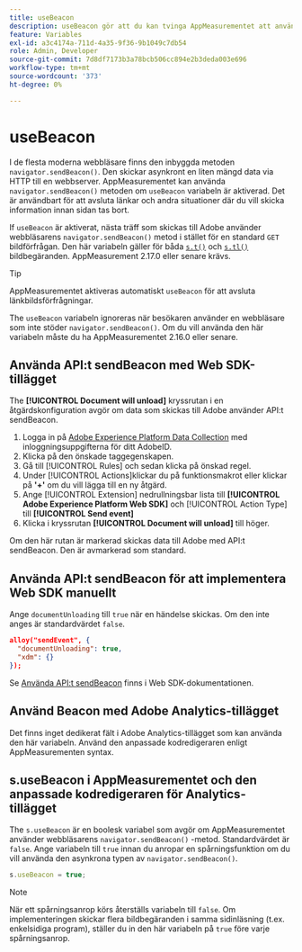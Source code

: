 ```yaml
---
title: useBeacon
description: useBeacon gör att du kan tvinga AppMeasurementet att använda webbläsarens sendBeacon-API
feature: Variables
exl-id: a3c4174a-711d-4a35-9f36-9b1049c7db54
role: Admin, Developer
source-git-commit: 7d8df7173b3a78bcb506cc894e2b3deda003e696
workflow-type: tm+mt
source-wordcount: '373'
ht-degree: 0%

---
```


# useBeacon

I de flesta moderna webbläsare finns den inbyggda metoden `navigator.sendBeacon()`. Den skickar asynkront en liten mängd data via HTTP till en webbserver. AppMeasurementet kan använda `navigator.sendBeacon()` metoden om `useBeacon` variabeln är aktiverad. Det är användbart för att avsluta länkar och andra situationer där du vill skicka information innan sidan tas bort.

If `useBeacon` är aktiverat, nästa träff som skickas till Adobe använder webbläsarens `navigator.sendBeacon()` metod i stället för en standard `GET` bildförfrågan. Den här variabeln gäller för båda [`s.t()`](../functions/t-method.md) och [`s.tl()`](../functions/tl-method.md) bildbegäranden. AppMeasurement 2.17.0 eller senare krävs.

>[!TIP]
>
>AppMeasurementet aktiveras automatiskt `useBeacon` för att avsluta länkbildsförfrågningar.

The `useBeacon` variabeln ignoreras när besökaren använder en webbläsare som inte stöder `navigator.sendBeacon()`. Om du vill använda den här variabeln måste du ha AppMeasurementet 2.16.0 eller senare.

## Använda API:t sendBeacon med Web SDK-tillägget

The **[!UICONTROL Document will unload]** kryssrutan i en åtgärdskonfiguration avgör om data som skickas till Adobe använder API:t sendBeacon.

1. Logga in på [Adobe Experience Platform Data Collection](https://experience.adobe.com/data-collection) med inloggningsuppgifterna för ditt AdobeID.
1. Klicka på den önskade taggegenskapen.
1. Gå till [!UICONTROL Rules] och sedan klicka på önskad regel.
1. Under [!UICONTROL Actions]klickar du på funktionsmakrot eller klickar på **&#39;+&#39;** om du vill lägga till en ny åtgärd.
1. Ange [!UICONTROL Extension] nedrullningsbar lista till **[!UICONTROL Adobe Experience Platform Web SDK]** och [!UICONTROL Action Type] till **[!UICONTROL Send event]**
1. Klicka i kryssrutan **[!UICONTROL Document will unload]** till höger.

Om den här rutan är markerad skickas data till Adobe med API:t sendBeacon. Den är avmarkerad som standard.

## Använda API:t sendBeacon för att implementera Web SDK manuellt

Ange `documentUnloading` till `true` när en händelse skickas. Om den inte anges är standardvärdet `false`.

```json
alloy("sendEvent", {
  "documentUnloading": true,
  "xdm": {}
});
```

Se [Använda API:t sendBeacon](https://experienceleague.adobe.com/docs/experience-platform/edge/fundamentals/tracking-events.html#using-the-sendbeacon-api) finns i Web SDK-dokumentationen.

## Använd Beacon med Adobe Analytics-tillägget

Det finns inget dedikerat fält i Adobe Analytics-tillägget som kan använda den här variabeln. Använd den anpassade kodredigeraren enligt AppMeasurementen syntax.

## s.useBeacon i AppMeasurementet och den anpassade kodredigeraren för Analytics-tillägget

The `s.useBeacon` är en boolesk variabel som avgör om AppMeasurementet använder webbläsarens `navigator.sendBeacon()` -metod. Standardvärdet är `false`. Ange variabeln till `true` innan du anropar en spårningsfunktion om du vill använda den asynkrona typen av `navigator.sendBeacon()`.

```js
s.useBeacon = true;
```

>[!NOTE]
>
>När ett spårningsanrop körs återställs variabeln till `false`. Om implementeringen skickar flera bildbegäranden i samma sidinläsning (t.ex. enkelsidiga program), ställer du in den här variabeln på `true` före varje spårningsanrop.
